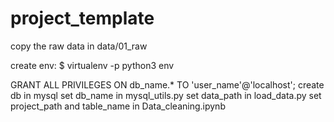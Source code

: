 # project_template


copy the raw data in data/01_raw

create env: $ virtualenv -p python3 env



GRANT ALL PRIVILEGES ON db_name.* TO 'user_name'@'localhost';
create db in mysql
set db_name in mysql_utils.py
set data_path in load_data.py
set project_path and table_name in Data_cleaning.ipynb


